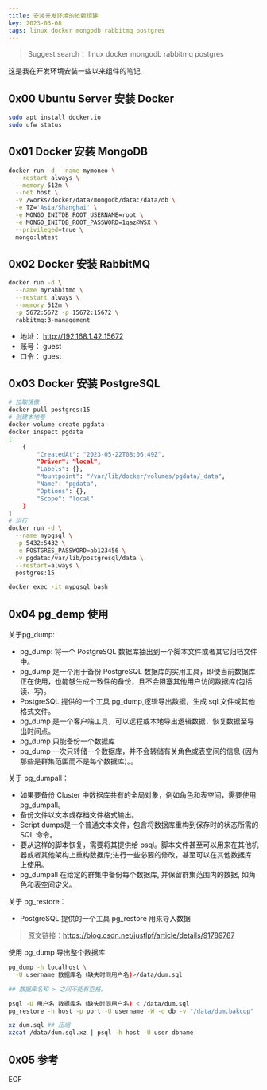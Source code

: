 ```yaml
---
title: 安装开发环境的依赖组建
key: 2023-03-08
tags: linux docker mongodb rabbitmq postgres
---
```


> Suggest search： linux docker mongodb rabbitmq postgres

这是我在开发环境安装一些以来组件的笔记.

<!--more-->

## 0x00 Ubuntu Server 安装 Docker

```bash
sudo apt install docker.io
sudo ufw status
```

## 0x01 Docker 安装 MongoDB

```bash
docker run -d --name mymoneo \
  --restart always \
  --memory 512m \
  --net host \
  -v /works/docker/data/mongodb/data:/data/db \
  -e TZ='Asia/Shanghai' \
  -e MONGO_INITDB_ROOT_USERNAME=root \
  -e MONGO_INITDB_ROOT_PASSWORD=1qaz@WSX \
  --privileged=true \
  mongo:latest
```

## 0x02 Docker 安装 RabbitMQ

```bash
docker run -d \
  --name myrabbitmq \
  --restart always \
  --memory 512m \
  -p 5672:5672 -p 15672:15672 \
  rabbitmq:3-management
```

- 地址： http://192.168.1.42:15672
- 账号： guest
- 口令： guest

## 0x03 Docker 安装 PostgreSQL

```bash
# 拉取镜像
docker pull postgres:15
# 创建本地卷
docker volume create pgdata
docker inspect pgdata
[
    {
        "CreatedAt": "2023-05-22T08:06:49Z",
        "Driver": "local",
        "Labels": {},
        "Mountpoint": "/var/lib/docker/volumes/pgdata/_data",
        "Name": "pgdata",
        "Options": {},
        "Scope": "local"
    }
]
# 运行
docker run -d \
  --name mypgsql \
  -p 5432:5432 \
  -e POSTGRES_PASSWORD=ab123456 \
  -v pgdata:/var/lib/postgresql/data \
  --restart=always \
  postgres:15

docker exec -it mypgsql bash
```

## 0x04 pg_demp 使用

关于pg_dump:

- pg_dump:  将一个 PostgreSQL 数据库抽出到一个脚本文件或者其它归档文件中。
- pg_dump 是一个用于备份 PostgreSQL 数据库的实用工具，即使当前数据库正在使用，也能够生成一致性的备份，且不会阻塞其他用户访问数据库(包括读、写)。
- PostgreSQL 提供的一个工具 pg_dump,逻辑导出数据，生成 sql 文件或其他格式文件。
- pg_dump 是一个客户端工具，可以远程或本地导出逻辑数据，恢复数据至导出时间点。
- pg_dump 只能备份一个数据库
- pg_dump 一次只转储一个数据库，并不会转储有关角色或表空间的信息 (因为那些是群集范围而不是每个数据库)。。

关于 pg_dumpall：

- 如果要备份 Cluster 中数据库共有的全局对象，例如角色和表空间，需要使用 pg_dumpall。
- 备份文件以文本或存档文件格式输出。
- Script dumps是一个普通文本文件，包含将数据库重构到保存时的状态所需的 SQL 命令。
- 要从这样的脚本恢复，需要将其提供给 psql。脚本文件甚至可以用来在其他机器或者其他架构上重构数据库;进行一些必要的修改，甚至可以在其他数据库上使用。
- pg_dumpall 在给定的群集中备份每个数据库, 并保留群集范围内的数据, 如角色和表空间定义。

关于 pg_restore：

- PostgreSQL 提供的一个工具 pg_restore 用来导入数据

> 原文链接：https://blog.csdn.net/justlpf/article/details/91789787

使用 pg_dump 导出整个数据库

```bash
pg_dump -h localhost \
  -U username 数据库名（缺失时同用户名)>/data/dum.sql

## 数据库名和 > 之间不能有空格。

psql -U 用户名 数据库名（缺失时同用户名) < /data/dum.sql
pg_restore -h host -p port -U username -W -d db -v "/data/dum.bakcup"

xz dum.sql ## 压缩
xzcat /data/dum.sql.xz | psql -h host -U user dbname
```

## 0x05 参考


EOF


